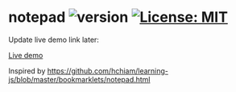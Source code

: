 # notepad ![version](https://img.shields.io/github/release/hchiam/notepad?style=for-the-badge) [![License: MIT](https://img.shields.io/badge/License-MIT-yellow.svg?style=for-the-badge)](https://github.com/hchiam/notepad/blob/main/LICENSE)

Update live demo link later:

[Live demo](https://codepen.io/hchiam/pen/xxLWbop)

Inspired by <https://github.com/hchiam/learning-js/blob/master/bookmarklets/notepad.html>
